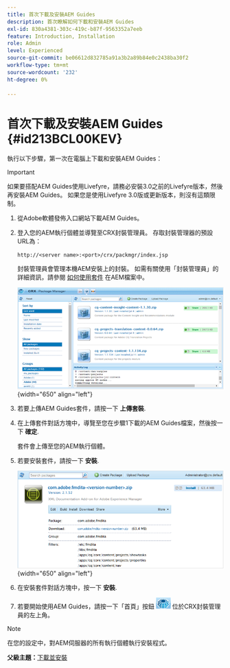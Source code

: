 ```yaml
---
title: 首次下載及安裝AEM Guides
description: 首次瞭解如何下載和安裝AEM Guides
exl-id: 830a4381-303c-419c-b87f-9563352a7eeb
feature: Introduction, Installation
role: Admin
level: Experienced
source-git-commit: be06612d832785a91a3b2a89b84e0c2438ba30f2
workflow-type: tm+mt
source-wordcount: '232'
ht-degree: 0%

---
```


# 首次下載及安裝AEM Guides {#id213BCL00KEV}

執行以下步驟，第一次在電腦上下載和安裝AEM Guides：

>[!IMPORTANT]
>
> 如果要搭配AEM Guides使用Livefyre，請務必安裝3.0之前的Livefyre版本，然後再安裝AEM Guides。 如果您是使用Livefyre 3.0版或更新版本，則沒有這類限制。

1. 從Adobe軟體發佈入口網站下載AEM Guides。

1. 登入您的AEM執行個體並導覽至CRX封裝管理員。 存取封裝管理器的預設URL為：

   ```http
   http://<server name>:<port>/crx/packmgr/index.jsp
   ```

   封裝管理員會管理本機AEM安裝上的封裝。 如需有關使用「封裝管理員」的詳細資訊，請參閱 [如何使用套件](https://helpx.adobe.com/experience-manager/6-5/sites/administering/using/package-manager.html) 在AEM檔案中。

   ![](assets/package-manager.png){width="650" align="left"}

1. 若要上傳AEM Guides套件，請按一下 **上傳套裝**.

1. 在上傳套件對話方塊中，導覽至您在步驟1下載的AEM Guides檔案，然後按一下 **確定**.

   套件會上傳至您的AEM執行個體。

1. 若要安裝套件，請按一下 **安裝**.

   ![](assets/install-package.png){width="650" align="left"}

1. 在安裝套件對話方塊中，按一下 **安裝**.

1. 若要開始使用AEM Guides，請按一下「首頁」按鈕 ![](assets/home-button.png) 位於CRX封裝管理員的左上角。


>[!NOTE]
>
> 在您的設定中，對AEM伺服器的所有執行個體執行安裝程式。

**父級主題：**[&#x200B;下載並安裝](download-install.md)
